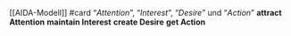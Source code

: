 [[AIDA-Modell]] #card 
“_Attention_”, “_Interest_”, “_Desire_” und “_Action_”
**attract Attention**
**maintain Interest**
**create Desire**
**get Action**
